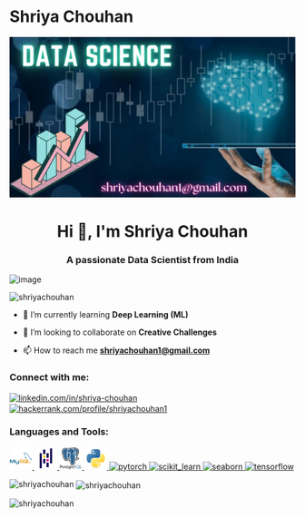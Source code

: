 # Shriya Chouhan
![logo](https://github.com/ShriyaChouhan/ShriyaChouhan/blob/main/Banner.png.jpg)
<h1 align="center">Hi 👋, I'm Shriya Chouhan</h1>
<h3 align="center">A passionate Data Scientist from India</h3>

![image](https://github.com/ShriyaChouhan/ShriyaChouhan/assets/128309746/ab3eadba-ee07-4d1e-bc98-562a0c542f76)

<p align="left"> <img src="https://komarev.com/ghpvc/?username=shriyachouhan&label=Profile%20views&color=0e75b6&style=flat" alt="shriyachouhan" /> </p>

- 🌱 I’m currently learning **Deep Learning (ML)**

- 👯 I’m looking to collaborate on **Creative Challenges**

- 📫 How to reach me **shriyachouhan1@gmail.com**

<h3 align="left">Connect with me:</h3>
<p align="left">
<a href="https://linkedin.com/in/linkedin.com/in/shriya-chouhan" target="blank"><img align="center" src="https://raw.githubusercontent.com/rahuldkjain/github-profile-readme-generator/master/src/images/icons/Social/linked-in-alt.svg" alt="linkedin.com/in/shriya-chouhan" height="30" width="40" /></a>
<a href="https://www.hackerrank.com/hackerrank.com/profile/shriyachouhan1" target="blank"><img align="center" src="https://raw.githubusercontent.com/rahuldkjain/github-profile-readme-generator/master/src/images/icons/Social/hackerrank.svg" alt="hackerrank.com/profile/shriyachouhan1" height="30" width="40" /></a>
</p>

<h3 align="left">Languages and Tools:</h3>
<p align="left"> <a href="https://www.mysql.com/" target="_blank" rel="noreferrer"> <img src="https://raw.githubusercontent.com/devicons/devicon/master/icons/mysql/mysql-original-wordmark.svg" alt="mysql" width="40" height="40"/> </a> <a href="https://pandas.pydata.org/" target="_blank" rel="noreferrer"> <img src="https://raw.githubusercontent.com/devicons/devicon/2ae2a900d2f041da66e950e4d48052658d850630/icons/pandas/pandas-original.svg" alt="pandas" width="40" height="40"/> </a> <a href="https://www.postgresql.org" target="_blank" rel="noreferrer"> <img src="https://raw.githubusercontent.com/devicons/devicon/master/icons/postgresql/postgresql-original-wordmark.svg" alt="postgresql" width="40" height="40"/> </a> <a href="https://www.python.org" target="_blank" rel="noreferrer"> <img src="https://raw.githubusercontent.com/devicons/devicon/master/icons/python/python-original.svg" alt="python" width="40" height="40"/> </a> <a href="https://pytorch.org/" target="_blank" rel="noreferrer"> <img src="https://www.vectorlogo.zone/logos/pytorch/pytorch-icon.svg" alt="pytorch" width="40" height="40"/> </a> <a href="https://scikit-learn.org/" target="_blank" rel="noreferrer"> <img src="https://upload.wikimedia.org/wikipedia/commons/0/05/Scikit_learn_logo_small.svg" alt="scikit_learn" width="40" height="40"/> </a> <a href="https://seaborn.pydata.org/" target="_blank" rel="noreferrer"> <img src="https://seaborn.pydata.org/_images/logo-mark-lightbg.svg" alt="seaborn" width="40" height="40"/> </a> <a href="https://www.tensorflow.org" target="_blank" rel="noreferrer"> <img src="https://www.vectorlogo.zone/logos/tensorflow/tensorflow-icon.svg" alt="tensorflow" width="40" height="40"/> </a> </p>

<p><img align="left" src="https://github-readme-stats.vercel.app/api/top-langs?username=shriyachouhan&show_icons=true&locale=en&layout=compact" alt="shriyachouhan" /></p>

<p>&nbsp;<img align="center" src="https://github-readme-stats.vercel.app/api?username=shriyachouhan&show_icons=true&locale=en" alt="shriyachouhan" /></p>

<p><img align="center" src="https://github-readme-streak-stats.herokuapp.com/?user=shriyachouhan&" alt="shriyachouhan" /></p>
